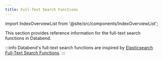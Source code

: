 ```yaml
---
title: Full-Text Search Functions
---
```

import IndexOverviewList from '@site/src/components/IndexOverviewList';

This section provides reference information for the full-text search functions in Databend.

:::info
Databend's full-text search functions are inspired by [Elasticsearch Full-Text Search Functions](https://www.elastic.co/guide/en/elasticsearch/reference/current/sql-functions-search.html).
:::

<IndexOverviewList />